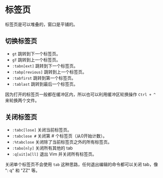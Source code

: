 # 标签页

标签页是可以堆叠的，窗口是平铺的。

## 切换标签页

- `gt` 跳转到下一个标签页。
- `gT` 跳转到上一个标签页。
- `:tabn[ext]` 跳转到下一个标签页。
- `:tabp[revious]` 跳转到上一个标签页。
- `:tabfirst` 跳转到第一个标签页。
- `:tablast` 跳转到最后一个标签页。

因为打开的标签页一般都在缓冲区内，所以也可以利用缓冲区轮换操作 `Ctrl + ^` 来轮换两个文件。

## 关闭标签页

- `:tabc[lose]` 关闭当前标签页。
- `:tabclose #` 关闭第 # 个标签页（从0开始计数）。
- `:%tabclose` 关闭除了当前标签页之外的所有标签页。
- `:tabo[nly]` 关闭所有其他的 tab
- `:q[uit]a[ll]` 退出 Vim 并关闭所有标签页。

关闭单个标签页不会使用 `tab` 这种思路，任何退出编辑的命令都可以关闭 tab，像 ": q" 和 "ZZ" 等。
